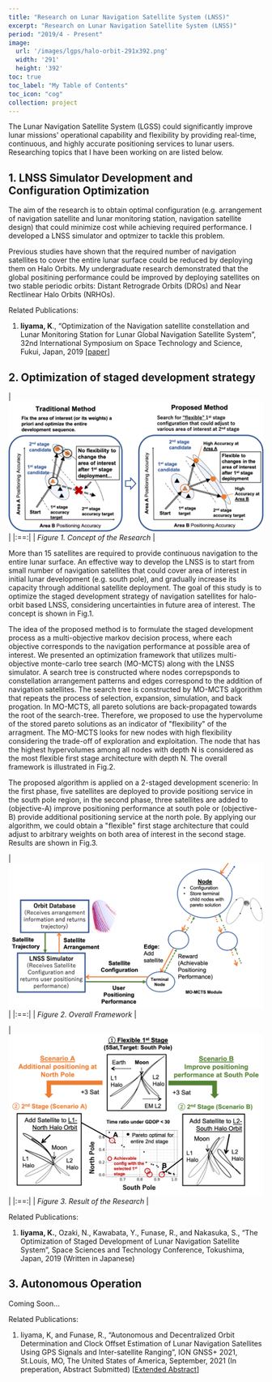```yaml
---
title: "Research on Lunar Navigation Satellite System (LNSS)"
excerpt: "Research on Lunar Navigation Satellite System (LNSS)"
period: "2019/4 - Present"
image: 
  url: '/images/lgps/halo-orbit-291x392.png'
  width: '291'
  height: '392'
toc: true
toc_label: "My Table of Contents"
toc_icon: "cog"
collection: project
---
```


The Lunar Navigation Satellite System (LGSS) could significantly improve lunar missions' operational capability and flexibility by providing real-time, continuous, and highly accurate positioning services to lunar users. Researching topics that I have been working on are listed below.

## 1. LNSS Simulator Development and Configuration Optimization
The aim of the research is to obtain optimal configuration (e.g. arrangement of navigation satellite and lunar monitoring station, navigation satellite design) that could minimize cost while achieving required performance. I developed a LNSS simulator and optmizer to tackle this problem. 

Previous studies have shown that the required number of navigation satellites to cover the entire lunar surface could be reduced by deploying them on Halo Orbits. My undergraduate research demonstrated that the global positining performance could be improved by deploying satellites on two stable periodic orbits: Distant Retrograde Orbits (DROs) and Near Rectlinear Halo Orbits (NRHOs). 

Related Publications:
1. **Iiyama, K**., “Optimization of the Navigation satellite constellation and Lunar Monitoring Station for Lunar Global Navigation Satellite System”, 32nd International Symposium on Space Technology and Science, Fukui, Japan, 2019 [[paper](/files/ISTS2019.pdf)]


## 2. Optimization of staged development strategy 

| ![lnss_concept-1064x546.png](/images/lgps/lnss_concept-1064x546.png)|
|:==:|
| *Figure 1. Concept of the Research* |

More than 15 satellites are required to provide continuous navigation to the entire lunar surface. An effective way to develop the LNSS is to start from small number of navigation satellites that could cover area of interest in initial lunar development (e.g. south pole), and gradually increase its capacity through additional satellite deployment. The goal of this study is to optimize the staged development strategy of navigation satellites for halo-orbit based LNSS, considering uncertainties in future area of interest. The concept is shown in Fig.1.

The idea of the proposed method is to formulate the staged development process as a multi-objective markov decision process, where each objective corresponds to the navigation performance at possible area of interest. We presented an optimization framework that utilizes multi-objective monte-carlo tree search (MO-MCTS) along with the LNSS simulator. A search tree is constructed where nodes correpsponds to constellation arrangement patterns and edges correspond to the addition of navigation satellites. The search tree is constructed by MO-MCTS algorithm that repeats the process of selection, expansion, simulation, and back progation. In MO-MCTS, all pareto solutions are back-propagated towards the root of the search-tree. Therefore, we proposed to use the hypervolume of the stored pareto solutions as an indicator of "flexibility" of the arragment. The MO-MCTS looks for new nodes with high flexibility considering the trade-off of exploration and exploitation. The node that has the highest hypervolumes among all nodes with depth N is considered as the most flexible first stage architecture with depth N. The overall framework is illustrated in Fig.2.

The proposed algorithm is applied on a 2-staged development scenerio: In the first phase, five satellites are deployed to provide positiong service in the south pole region, in the second phase, three satellites are added to (objective-A) improve positioning performance at south pole or (objective-B) provide additional positioning service at the north pole. By applying our algorithm, we could obtain a "flexible" first stage architecture that could adjust to arbitrary weights on both area of interest in the second stage. Results are shown in Fig.3.

| ![lnss_method-1073x613.png](/images/lgps/lnss_method_1073x613.png)|
|:==:|
| *Figure 2. Overall Framework* |

| ![lnss_result-1069x674.png](/images/lgps/lnss_result-1069x674.png)|
|:==:|
| *Figure 3. Result of the Research* |

Related Publications:
1. **Iiyama, K.**, Ozaki, N., Kawabata, Y., Funase, R., and Nakasuka, S., “The Optimization of Staged Development of Lunar Navigation Satellite System”, Space Sciences and Technology Conference, Tokushima, Japan, 2019 (Written in Japanese)

## 3. Autonomous Operation 
Coming Soon...

Related Publications:
1. Iiyama, K, and Funase, R., “Autonomous and Decentralized Orbit Determination and Clock Offset Estimation of Lunar Navigation Satellites Using GPS Signals and Inter-satellite Ranging”, ION GNSS+ 2021, St.Louis, MO, The United States of America, September, 2021 (In preperation, Abstract Submitted) [[Extended Abstract](/files/ION_Conference_Extended_Abstract.pdf)]